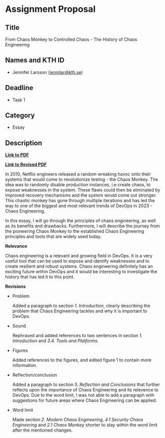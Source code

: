 # Assignment Proposal

## Title

From Chaos Monkey to Controlled Chaos - The History of Chaos Engineering

## Names and KTH ID

  - Jennifer Larsson (jennilar@kth.se)

## Deadline

- Task 1

## Category

- Essay

## Description

[**Link to PDF**](https://drive.google.com/file/d/1zW3NtiG0ryH6Zz9iunAHqXXW5KISmARI/view?usp=sharing)

[**Link to Revised PDF**](https://drive.google.com/file/d/1DyyTkPExOwHiLcKr4WVZNnkedgLZNYjf/view?usp=sharing)

In 2010, Netflix engineers released a random wreaking havoc onto their systems that would come to revolutionize testing - the Chaos Monkey. The idea was to randomly disable production instances, i.e create chaos, to expose weaknesses in the system. These flaws could then be eliminated by improved recovery mechanisms and the system would come out stronger. This chaotic monkey has gone through multiple iterations and has led the way to one of the biggest and most relevant trends of DevOps in 2023 - Chaos Engineering.

In this essay, I will go through the principles of chaos engineering, as well as its benefits and drawbacks. Furthermore, I will describe the journey from the pioneering Chaos Monkey to the established Chaos Engineering principles and tools that are widely used today. 

**Relevance**

Chaos engineering is a relevant and growing field in DevOps. It is a very useful tool that can be used to expose and identify weaknesses and to create resilient and robust systems. Chaos engineering definitely has an exciting future within DevOps and it would be interesting to investigate the history that has led it to this point.

**Revisions**

* Problem

  Added a paragraph to section *1. Introduction*, clearly describing the problem that Chaos Engineering tackles and why it is important to DevOps.

* Sound

  Rephrased and added references to two sentences in section *1. Introduction* and *3.4. Tools and Platforms*.

* Figures

  Added references to the figures, and edited figure 1 to contain more information.

* Reflection/conclusion

  Added a paragraph to section *5. Reflection and Conclusions* that further reflects upon the importance of Chaos Engineering and its relevence to DevOps. Due to the word limit, I was not able to add a paragraph with suggestions for future areas where Chaos Engineering can be applied.

* Word limit

  Made section *2. Modern Chaos Engineering*, *4.1 Security Chaos Engineering* and *2.1 Chaos Monkey* shorter to stay within the word limit after the mentioned changes.